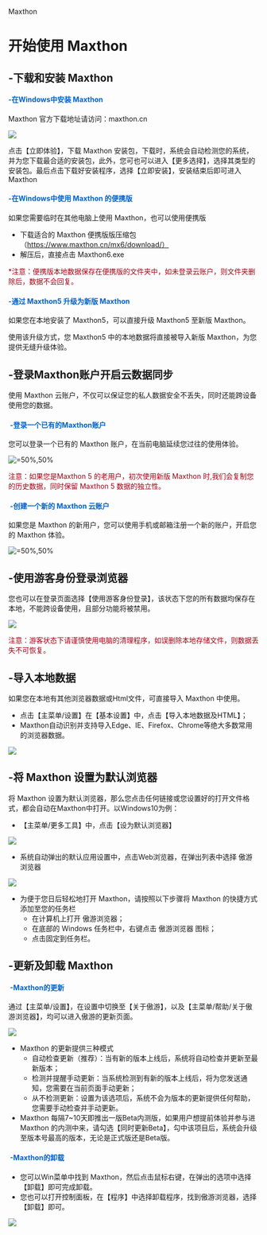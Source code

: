 Maxthon

# 开始使用 Maxthon

## -下载和安装 Maxthon 

#### <font color=#0062CC>-在Windows中安装 Maxthon</font>

Maxthon 官方下载地址请访问：maxthon.cn

![](images/01-1.png)



点击【立即体验】，下载 Maxthon 安装包，下载时，系统会自动检测您的系统，并为您下载最合适的安装包，此外，您可也可以进入【更多选择】，选择其类型的安装包。最后点击下载好安装程序，选择【立即安装】，安装结束后即可进入 Maxthon

#### <font color=#0062CC>-在Windows中使用 Maxthon 的便携版</font>

如果您需要临时在其他电脑上使用 Maxthon，也可以使用便携版

- 下载适合的 Maxthon 便携版版压缩包（https://www.maxthon.cn/mx6/download/）
- 解压后，直接点击 Maxthon6.exe

<font color=#A30014>*注意：便携版本地数据保存在便携版的文件夹中，如未登录云账户，则文件夹删除后，数据不会回复。</font>

#### <font color=#0062CC>-通过 Maxthon5 升级为新版 Maxthon </font>

如果您在本地安装了 Maxthon5，可以直接升级 Maxthon5 至新版 Maxthon。



使用该升级方式，您 Maxthon5 中的本地数据将直接被导入新版 Maxthon，为您提供无缝升级体验。





## -登录Maxthon账户开启云数据同步

使用 Maxthon 云账户，不仅可以保证您的私人数据安全不丢失，同时还能跨设备使用您的数据。

#### <font color=#0062CC> -登录一个已有的Maxthon账户</font>

 您可以登录一个已有的 Maxthon 账户，在当前电脑延续您过往的使用体验。

![](images/01-3.png "=50%,50%") 

<font color=#A30014>注意：如果您是Maxthon 5 的老用户，初次使用新版 Maxthon 时,我们会复制您的历史数据，同时保留 Maxthon 5 数据的独立性。</font>

#### <font color=#0062CC> -创建一个新的 Maxthon 云账户</font>

如果您是 Maxthon 的新用户，您可以使用手机或邮箱注册一个新的账户，开启您的 Maxthon 体验。

![](images/01-4.png "=50%,50%")



## -使用游客身份登录浏览器

您也可以在登录页面选择【使用游客身份登录】，该状态下您的所有数据均保存在本地，不能跨设备使用，且部分功能将被禁用。

![](images/01-5.png)

<font color=#A30014>注意：游客状态下请谨慎使用电脑的清理程序，如误删除本地存储文件，则数据丢失不可恢复。</font>



## -导入本地数据

如果您在本地有其他浏览器数据或Html文件，可直接导入 Maxthon 中使用。

- 点击【主菜单/设置】在【基本设置】中，点击【导入本地数据及HTML】；
- Maxthon自动识别并支持导入Edge、IE、Firefox、Chrome等绝大多数常用的浏览器数据。

![](images/01-6.png)



## -将 Maxthon 设置为默认浏览器

将 Maxthon 设置为默认浏览器，那么您点击任何链接或您设置好的打开文件格式，都会自动在Maxthon中打开。以Windows10为例：

- 【主菜单/更多工具】中，点击【设为默认浏览器】

![](images/01-7.png)

- 系统自动弹出的默认应用设置中，点击Web浏览器，在弹出列表中选择 傲游浏览器

![](images/01-8.png)

- 为便于您日后轻松地打开 Maxthon，请按照以下步骤将 Maxthon 的快捷方式添加至您的任务栏
  - 在计算机上打开 傲游浏览器；
  - 在底部的 Windows 任务栏中，右键点击 傲游浏览器 图标；
  - 点击固定到任务栏。



## -更新及卸载 Maxthon

#### <font color=#0062CC> -Maxthon的更新</font>

通过【主菜单/设置】，在设置中切换至【关于傲游】，以及【主菜单/帮助/关于傲游浏览器】，均可以进入傲游的更新页面。

![](images/01-9.png)

- Maxthon 的更新提供三种模式
  - 自动检查更新（推荐）：当有新的版本上线后，系统将自动检查并更新至最新版本；
  - 检测并提醒手动更新：当系统检测到有新的版本上线后，将为您发送通知，您需要在当前页面手动更新；
  - 从不检测更新：设置为该选项后，系统不会为版本的更新提供任何帮助，您需要手动检查并手动更新。
- Maxthon 每隔7~10天即推出一版Beta内测版，如果用户想提前体验并参与进 Maxthon 的内测中来，请勾选【同时更新Beta】，勾中该项目后，系统会升级至版本号最高的版本，无论是正式版还是Beta版。

#### <font color=#0062CC> -Maxthon的卸载</font>

- 您可以Win菜单中找到 Maxthon，然后点击鼠标右键，在弹出的选项中选择【卸载】即可完成卸载。
- 您也可以打开控制面板，在【程序】中选择卸载程序，找到傲游浏览器，选择【卸载】即可。

![](images/01-10.png)

